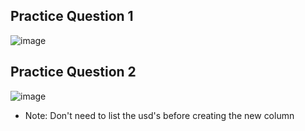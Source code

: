 ## Practice Question 1
![image](https://github.com/michaelokoroike/Courses/assets/39680418/7d009962-2706-418b-b223-78b6640aef5d)

## Practice Question 2
![image](https://github.com/michaelokoroike/Courses/assets/39680418/0e27b04b-f0fa-4afa-a07e-053a33edf5ec)
- Note: Don't need to list the usd's before creating the new column

